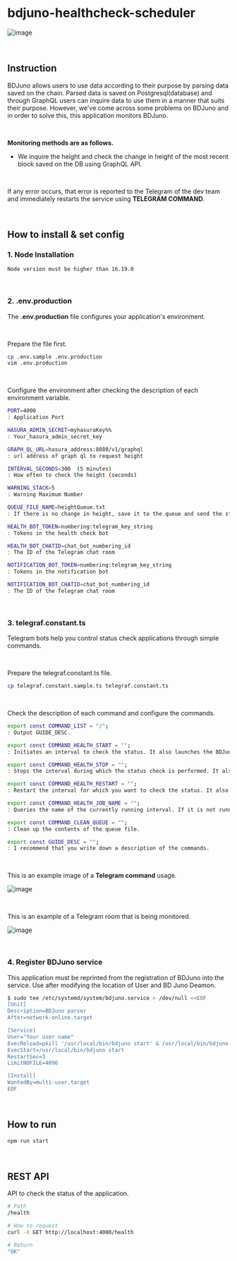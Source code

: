 # bdjuno-healthcheck-scheduler
![image](https://github.com/FirmaChain/bdjuno-healthcheck-scheduler/assets/93503020/0b9168a8-75fe-47fe-841b-17fd6ce5597d)

<br/>

## Instruction
BDJuno allows users to use data according to their purpose by parsing data saved on the chain. Parsed data is saved on Postgresql(database) and through GraphQL users can inquire data to use them in a manner that suits their purpose. However, we've come across some problems on BDJuno and in order to solve this, this application monitors BDJuno.

<br/>

**Monitoring methods are as follows.**
- We inquire the height and check the change in height of the most recent block saved on the DB using GraphQL API.

<br/>

If any error occurs, that error is reported to the Telegram of the dev team and immediately restarts the service using **TELEGRAM COMMAND**.

<br/>

## How to install & set config
### 1. Node Installation
```bash
Node version must be higher than 16.19.0
```

<br/>

### 2. .env.production
The **.env.production** file configures your application's environment.

<br/>

Prepare the file first.
```bash
cp .env.sample .env.production
vim .env.production
```

<br/>

Configure the environment after checking the description of each environment variable.
```bash
PORT=4000
: Application Port

HASURA_ADMIN_SECRET=myhasuraKey%%
: Your_hasura_admin_secret_key

GRAPH_QL_URL=hasura_address:8080/v1/graphql
: url address of graph ql to request height

INTERVAL_SECONDS=300  (5 minutes)
: How often to check the height (seconds)

WARNING_STACK=5
: Warning Maximum Number

QUEUE_FILE_NAME=heightQueue.txt
: If there is no change in height, save it to the queue and send the stored height as an alert.

HEALTH_BOT_TOKEN=numbering:telegram_key_string
: Tokens in the health check bot

HEALTH_BOT_CHATID=chat_bot_numbering_id
: The ID of the Telegram chat room

NOTIFICATION_BOT_TOKEN=numbering:telegram_key_string
: Tokens in the notification bot

NOTIFICATION_BOT_CHATID=chat_bot_numbering_id
: The ID of the Telegram chat room
```

<br/>

### 3. telegraf.constant.ts
Telegram bots help you control status check applications through simple commands.

<br/>

Prepare the telegraf.constant.ts file.
```bash
cp telegraf.constant.sample.ts telegraf.constant.ts
```

<br/>

Check the description of each command and configure the commands.
```bash
export const COMMAND_LIST = "/";
: Output GUIDE_DESC.

export const COMMAND_HEALTH_START = "";
: Initiates an interval to check the status. It also launches the BDJuno service.

export const COMMAND_HEALTH_STOP = "";
: Stops the interval during which the status check is performed. It also stops the BDJuno service.

export const COMMAND_HEALTH_RESTART = "";
: Restart the interval for which you want to check the status. It also restarts the BDJuno service.

export const COMMAND_HEALTH_JOB_NAME = "";
: Queries the name of the currently running interval. If it is not running, '[]' is output.

export const COMMAND_CLEAN_QUEUE = "";
: Clean up the contents of the queue file.

export const GUIDE_DESC = "";
: I recommend that you write down a description of the commands.
```

<br/>

This is an example image of a **Telegram command** usage.

![image](https://github.com/FirmaChain/bdjuno-healthcheck-scheduler/assets/93503020/efb1cff6-5070-4f48-8735-62fcedfe509f)

<br/>

This is an example of a Telegram room that is being monitored.

![image](https://github.com/FirmaChain/bdjuno-healthcheck-scheduler/assets/93503020/baab58f6-5764-44cb-a6b9-64e96850fcba)

<br/>

### 4. Register BDJuno service
This application must be reprinted from the registration of BDJuno into the service.
Use after modifying the location of User and BD Juno Deamon.

```bash
$ sudo tee /etc/systemd/system/bdjuno.service > /dev/null <<EOF
[Unit]
Description=BDJuno parser
After=network-online.target

[Service]
User="Your user name"
ExecReload=pkill '/usr/local/bin/bdjuno start' & /usr/local/bin/bdjuno start
ExecStart=/usr/local/bin/bdjuno start
RestartSec=3
LimitNOFILE=4096

[Install]
WantedBy=multi-user.target
EOF
```

<br/>

## How to run
```bash
npm run start
```

</br>

## REST API
API to check the status of the application.

```bash
# Path
/health

# How to request
curl -X GET http://localhost:4000/health

# Return
"OK"
```
